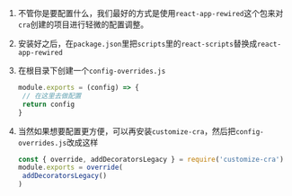 1. 不管你是要配置什么，我们最好的方式是使用`react-app-rewired`这个包来对`cra`创建的项目进行轻微的配置调整。

2. 安装好之后，在`package.json`里把`scripts`里的`react-scripts`替换成`react-app-rewired`

3. 在根目录下创建一个`config-overrides.js`

   ```js
   module.exports = (config) => {
   	// 在这里去做配置
   	return config
   }
   ```

4. 当然如果想要配置更方便，可以再安装`customize-cra`，然后把`config-overrides.js`改成这样

   ```js
   const { override, addDecoratorsLegacy } = require('customize-cra')
   module.exports = override(
   	addDecoratorsLegacy()
   )
   ```

   

